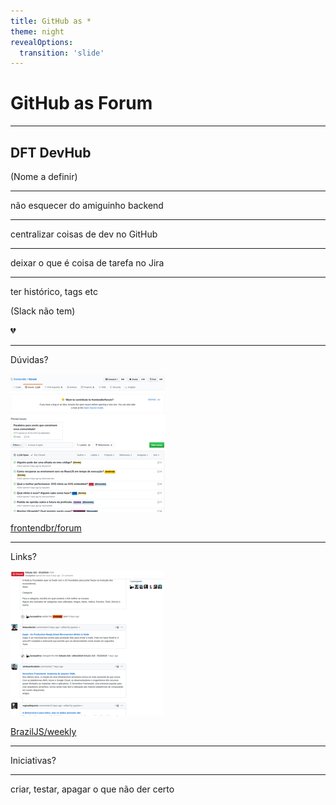 ```yaml
---
title: GitHub as *
theme: night
revealOptions:
  transition: 'slide'
---
```


# GitHub as Forum

----

## DFT DevHub

(Nome a definir)<!-- .element: class="fragment" data-fragment-index="1" -->

----

não esquecer do amiguinho backend

----

centralizar coisas de dev no GitHub

----

deixar o que é coisa de tarefa no Jira

----

ter histórico, tags etc

(Slack não tem)<!-- .element: class="fragment" data-fragment-index="1" -->

💔<!-- .element: class="fragment" data-fragment-index="2" -->

----

Dúvidas?

![frontendbr forum preview](images/frontendbr.png)

[frontendbr/forum](https://github.com/frontendbr/forum/issues)

----

Links?

![braziljs weekly preview](images/braziljs.png)

[BrazilJS/weekly](https://github.com/braziljs/weekly/issues?q=is%3Aissue+is%3Aclosed)

----

Iniciativas?

----

criar, testar, apagar o que não der certo
